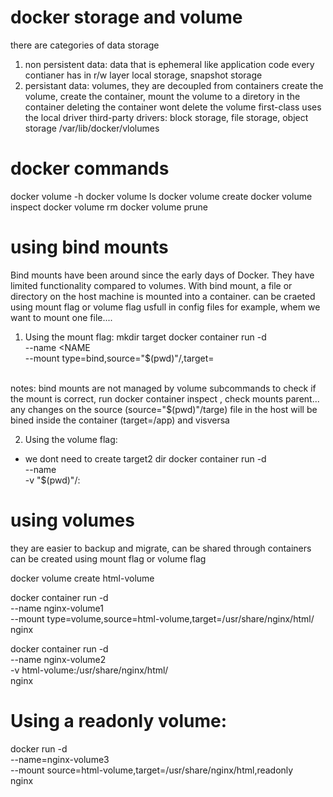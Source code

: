 # docker storage and volume
there are categories of data storage
1. non persistent data:
    data that is ephemeral like application code
    every contianer has in r/w layer
    local storage, snapshot storage
2. persistant data:
    volumes, they are decoupled from containers
    create the volume, create the container, mount the volume to a diretory in the container
    deleting the container wont delete the volume
    first-class
    uses the local driver
    third-party drivers: block storage, file storage, object storage
    /var/lib/docker/vlolumes

# docker commands

docker volume -h
docker volume ls
docker volume create <NAME>
docker volume inspect <NAME>
docker volume rm <NAME>
docker volume prune

# using bind mounts
Bind mounts have been around since the early days of Docker. They have limited functionality compared to volumes. With bind mount, a file or directory on the host machine is mounted into a container.
can be craeted using mount flag or volume flag
usfull in config files for example, whem we want to mount one file....

1. Using the mount flag:
    mkdir target
    docker container run -d \
    --name <NAME \
    --mount type=bind,source="$(pwd)"/<SORUCE>,target=<TARGET> \
    <IMAGE>

notes: 
bind mounts are not managed by volume subcommands
to check if the mount is correct, run docker container inspect <NAME>, check mounts parent...
any changes on the source (source="$(pwd)"/targe) file in the host will be bined inside the container (target=/app) and visversa

2. Using the volume flag:
* we dont need to create target2 dir
    docker container run -d \
    --name <NAME>\
    -v "$(pwd)"/<SOURCE>:<TARGET> \
    <NAME>

# using volumes
they are easier to backup and migrate, can be shared through containers
can be created using mount flag or volume flag

docker volume create html-volume

docker container run -d \
 --name nginx-volume1 \
 --mount type=volume,source=html-volume,target=/usr/share/nginx/html/ \
 nginx

docker container run -d \
 --name nginx-volume2 \
 -v html-volume:/usr/share/nginx/html/ \
 nginx

# Using a readonly volume:

docker run -d \
  --name=nginx-volume3 \
  --mount source=html-volume,target=/usr/share/nginx/html,readonly \
  nginx

